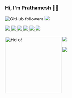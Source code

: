 <!--
**pratt3000/pratt3000** is a ✨ _special_ ✨ repository because its `README.md` (this file) appears on your GitHub profile.
-->

### Hi, I'm Prathamesh 👋🏾   
![GitHub followers](https://img.shields.io/github/followers/pratt3000?label=Follow&style=social)
![](https://komarev.com/ghpvc/?username=your-github-pratt3000&color=blueviolet)
<div>
  <a href="https://github.com/pratt3000">
  <img src="https://img.shields.io/badge/c++%20-%2300599C.svg?&style=for-the-badge&logo=c%2B%2B&ogoColor=white"/>
  </a>
  <a href="https://github.com/pratt3000">
  <img src="https://img.shields.io/badge/python%20-%2314354C.svg?&style=for-the-badge&logo=python&logoColor=white"/>
  </a>
  <a href="https://github.com/pratt3000">
  <img src="https://img.shields.io/badge/TensorFlow%20-%23FF6F00.svg?&style=for-the-badge&logo=TensorFlow&logoColor=white" />
  </a>
  <a href="https://github.com/prajwalpatankar">
  <img src="https://img.shields.io/badge/PyTorch%20-%23EE4C2C.svg?&style=for-the-badge&logo=PyTorch&logoColor=white" />
  </a>
  <a href="https://github.com/pratt3000">
  <img src="https://img.shields.io/badge/mysql-%2300f.svg?&style=for-the-badge&logo=mysql&logoColor=white"/>
  </a>
  <a href="https://github.com/pratt3000">
  <img src="https://img.shields.io/badge/html5%20-%23E34F26.svg?&style=for-the-badge&logo=html5&logoColor=white"/>
  </a>
</div>
<br>
<div>
  <img align = "left" src="https://raw.githubusercontent.com/pratt3000/pratt3000/master/sher.gif"  width="185" height="185" alt="Hello!">
    <a href="https://github.com/pratt3000">
      <img align="left" src="https://github-readme-stats.vercel.app/api/top-langs/?username=pratt3000&theme=dracula&langs_count=8&layout=compact" />
    </a>  
  <br>
</div>

<br>

<div>
  <a href="https://github.com/pratt3000">
    <img align="center" src="https://github-readme-stats.vercel.app/api?username=pratt3000&show_icons=true&theme=dracula&count_private=false" />
  </a>
</div>
